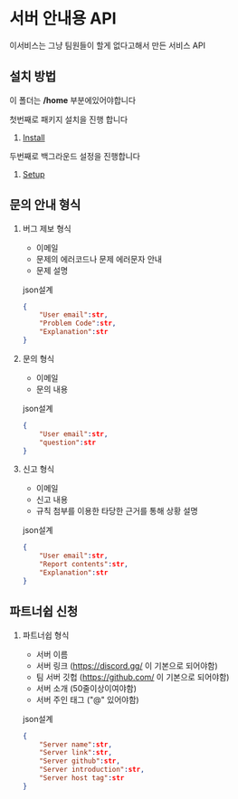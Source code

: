 # 서버 안내용 API

이서비스는 그냥 팀원들이 할게 없다고해서
만든 서비스 API

## 설치 방법

이 폴더는 **/home** 부분에있어야합니다

첫번째로 패키지 설치을 진행 합니다
1. [Install](/Install/install.sh)

두번째로 백그라운드 설정을 진행합니다
1. [Setup](/Set/setup.sh)

## 문의 안내 형식

1. 버그 제보 형식
    - 이메일
    - 문제의 에러코드나 문제 에러문자 안내
    - 문제 설명

    json설계
    ```json
    {
        "User email":str,
        "Problem Code":str,
        "Explanation":str
    } 
    ```

2. 문의 형식
    - 이메일
    - 문의 내용

    json설계
    ```json
    {
        "User email":str,
        "question":str
    } 
    ```

3. 신고 형식
    - 이메일
    - 신고 내용
    - 규칙 첨부를 이용한 타당한 근거를 통해 상황 설명

    json설계
    ```json
    {
        "User email":str,
        "Report contents":str,
        "Explanation":str
    } 
    ```

## 파트너쉽 신청

1. 파트너쉽 형식
    - 서버 이름
    - 서버 링크 (https://discord.gg/ 이 기본으로 되어야함)
    - 팀 서버 깃헙 (https://github.com/ 이 기본으로 되어야함)
    - 서버 소개 (50줄이상이여야함)
    - 서버 주인 태그 ("@" 있어야함)
    
    json설계
    ```json
    {
        "Server name":str,
        "Server link":str,
        "Server github":str,
        "Server introduction":str,
        "Server host tag":str
    } 
    ```
